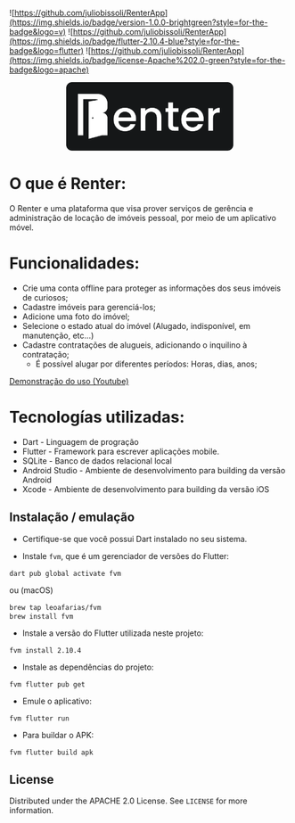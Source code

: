 ![https://github.com/juliobissoli/RenterApp](https://img.shields.io/badge/version-1.0.0-brightgreen?style=for-the-badge&logo=v)
![https://github.com/juliobissoli/RenterApp](https://img.shields.io/badge/flutter-2.10.4-blue?style=for-the-badge&logo=flutter)
![https://github.com/juliobissoli/RenterApp](https://img.shields.io/badge/license-Apache%202.0-green?style=for-the-badge&logo=apache)

<p align="center">
<img
  src="https://raw.githubusercontent.com/juliobissoli/RenterApp/msater/assets/images/logo_large_bgBlak_fgWight.png"
  alt="Alt text"
  title="Optional title"
  style="display: inline-block; margin: 0 auto; max-width: 300px">
</p>

# O que é Renter:
O Renter e uma plataforma que visa prover serviços de gerência e
administração de locação de imóveis pessoal, por meio de um aplicativo móvel.



# Funcionalidades:
- Crie uma conta offline para proteger as informações dos seus imóveis de curiosos;
- Cadastre imóveis para gerenciá-los;
- Adicione uma foto do imóvel;
- Selecione o estado atual do imóvel (Alugado, indisponível, em manutenção, etc...)
- Cadastre contratações de alugueis, adicionando o inquilino à contratação;
  - É possível alugar por diferentes períodos: Horas, dias, anos;
  
[Demonstração do uso (Youtube)](https://youtu.be/HTAkJhYCOQ4)

# Tecnologías utilizadas:

- Dart - Linguagem de progração
- Flutter - Framework para escrever aplicações mobile. 
- SQLite - Banco de dados relacional local
- Android Studio - Ambiente de desenvolvimento para building da versão Android
- Xcode - Ambiente de desenvolvimento para building da versão iOS

## Instalação / emulação

- Certifique-se que você possui Dart instalado no seu sistema.

- Instale `fvm`, que é um gerenciador de versões do Flutter:
```
dart pub global activate fvm
```
ou (macOS)
```
brew tap leoafarias/fvm
brew install fvm
```

- Instale a versão do Flutter utilizada neste projeto:
```
fvm install 2.10.4
```
- Instale as dependências do projeto:
```
fvm flutter pub get
```
- Emule o aplicativo:
```
fvm flutter run
```
- Para buildar o APK:
```
fvm flutter build apk
```

## License

Distributed under the APACHE 2.0 License. See `LICENSE` for more information.
